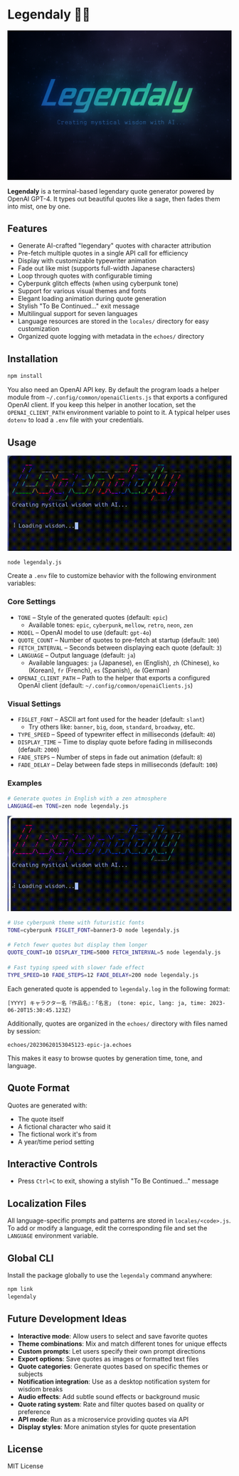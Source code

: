# Legendaly 🧙‍♂️

![Legendaly](assets/banner.png)

**Legendaly** is a terminal-based legendary quote generator powered by OpenAI GPT-4.
It types out beautiful quotes like a sage, then fades them into mist, one by one.

## Features

- Generate AI-crafted "legendary" quotes with character attribution
- Pre-fetch multiple quotes in a single API call for efficiency
- Display with customizable typewriter animation
- Fade out like mist (supports full-width Japanese characters)
- Loop through quotes with configurable timing
- Cyberpunk glitch effects (when using cyberpunk tone)
- Support for various visual themes and fonts
- Elegant loading animation during quote generation
- Stylish "To Be Continued..." exit message
- Multilingual support for seven languages
- Language resources are stored in the `locales/` directory for easy customization
- Organized quote logging with metadata in the `echoes/` directory

## Installation

```bash
npm install
```

You also need an OpenAI API key. By default the program loads a helper module
from `~/.config/common/openaiClients.js` that exports a configured OpenAI
client.  If you keep this helper in another location, set the
`OPENAI_CLIENT_PATH` environment variable to point to it.  A typical helper uses
`dotenv` to load a `.env` file with your credentials.

## Usage

![Demo](assets/demo.gif)

```bash
node legendaly.js
```

Create a `.env` file to customize behavior with the following environment variables:

### Core Settings
- `TONE` – Style of the generated quotes (default: `epic`)
  - Available tones: `epic`, `cyberpunk`, `mellow`, `retro`, `neon`, `zen`
- `MODEL` – OpenAI model to use (default: `gpt-4o`)
- `QUOTE_COUNT` – Number of quotes to pre-fetch at startup (default: `100`)
- `FETCH_INTERVAL` – Seconds between displaying each quote (default: `3`)
- `LANGUAGE` – Output language (default: `ja`)
  - Available languages: `ja` (Japanese), `en` (English), `zh` (Chinese), `ko` (Korean), `fr` (French), `es` (Spanish), `de` (German)
- `OPENAI_CLIENT_PATH` – Path to the helper that exports a configured OpenAI client (default: `~/.config/common/openaiClients.js`)

### Visual Settings
- `FIGLET_FONT` – ASCII art font used for the header (default: `slant`)
  - Try others like: `banner`, `big`, `doom`, `standard`, `broadway`, etc.
- `TYPE_SPEED` – Speed of typewriter effect in milliseconds (default: `40`)
- `DISPLAY_TIME` – Time to display quote before fading in milliseconds (default: `2000`)
- `FADE_STEPS` – Number of steps in fade out animation (default: `8`)
- `FADE_DELAY` – Delay between fade steps in milliseconds (default: `100`)

### Examples

```bash
# Generate quotes in English with a zen atmosphere
LANGUAGE=en TONE=zen node legendaly.js
```

![Demo_English_Zen](assets/demo_en_zen.gif)

```bash
# Use cyberpunk theme with futuristic fonts
TONE=cyberpunk FIGLET_FONT=banner3-D node legendaly.js

# Fetch fewer quotes but display them longer
QUOTE_COUNT=10 DISPLAY_TIME=5000 FETCH_INTERVAL=5 node legendaly.js

# Fast typing speed with slower fade effect
TYPE_SPEED=10 FADE_STEPS=12 FADE_DELAY=200 node legendaly.js
```

Each generated quote is appended to `legendaly.log` in the following format:

```
[YYYY] キャラクター名『作品名』：「名言」 (tone: epic, lang: ja, time: 2023-06-20T15:30:45.123Z)
```

Additionally, quotes are organized in the `echoes/` directory with files named by session:

```
echoes/20230620153045123-epic-ja.echoes
```

This makes it easy to browse quotes by generation time, tone, and language.

## Quote Format

Quotes are generated with:
- The quote itself
- A fictional character who said it
- The fictional work it's from 
- A year/time period setting

## Interactive Controls

- Press `Ctrl+C` to exit, showing a stylish "To Be Continued..." message

## Localization Files

All language-specific prompts and patterns are stored in `locales/<code>.js`.
To add or modify a language, edit the corresponding file and set the `LANGUAGE` environment variable.

## Global CLI

Install the package globally to use the `legendaly` command anywhere:

```bash
npm link
legendaly
```

## Future Development Ideas

- **Interactive mode**: Allow users to select and save favorite quotes
- **Theme combinations**: Mix and match different tones for unique effects
- **Custom prompts**: Let users specify their own prompt directions
- **Export options**: Save quotes as images or formatted text files
- **Quote categories**: Generate quotes based on specific themes or subjects
- **Notification integration**: Use as a desktop notification system for wisdom breaks
- **Audio effects**: Add subtle sound effects or background music
- **Quote rating system**: Rate and filter quotes based on quality or preference
- **API mode**: Run as a microservice providing quotes via API
- **Display styles**: More animation styles for quote presentation

## License

MIT License
